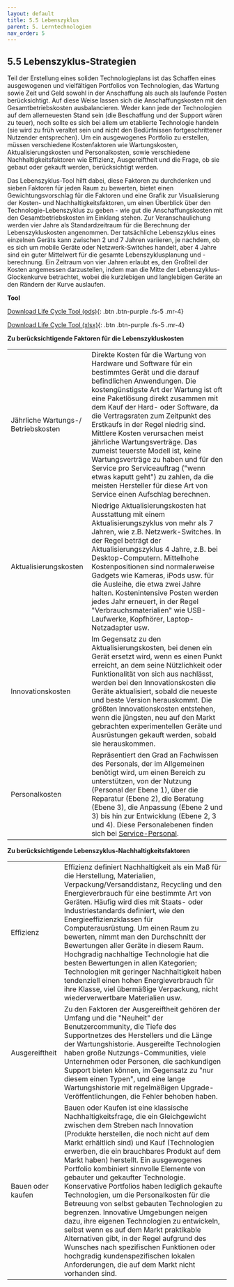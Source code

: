 ```yaml
---
layout: default
title: 5.5 Lebenszyklus
parent: 5. Lerntechnologien
nav_order: 5
---
```


## 5.5 Lebenszyklus-Strategien

Teil der Erstellung eines soliden Technologieplans ist das Schaffen
eines ausgewogenen und vielfältigen Portfolios von Technologien, das
 Wartung sowie Zeit und Geld sowohl in der Anschaffung als auch
als laufende Posten berücksichtigt. Auf diese Weise lassen sich die
Anschaffungskosten mit den Gesamtbetriebskosten ausbalancieren. Weder
kann jede der Technologien auf dem allerneuesten Stand sein (die
Beschaffung und der Support wären zu teuer), noch sollte es sich bei
allem um etablierte Technologie handeln (sie wird zu früh veraltet sein
und nicht den Bedürfnissen fortgeschrittener Nutzender entsprechen). Um
ein ausgewogenes Portfolio zu erstellen, müssen verschiedene
Kostenfaktoren wie Wartungskosten, Aktualisierungskosten und
Personalkosten, sowie verschiedene Nachhaltigkeitsfaktoren wie
Effizienz, Ausgereiftheit und die Frage, ob sie gebaut oder gekauft
werden, berücksichtigt werden.

Das Lebenszyklus-Tool hilft dabei, diese Faktoren zu durchdenken und sieben
Faktoren für jeden Raum zu bewerten, bietet einen Gewichtungsvorschlag
für die Faktoren und eine Grafik zur Visualisierung der Kosten- und
Nachhaltigkeitsfaktoren, um einen Überblick über den
Technologie-Lebenszyklus zu geben - wie gut die Anschaffungskosten mit
den Gesamtbetriebskosten im Einklang stehen. Zur Veranschaulichung
werden vier Jahre als Standardzeitraum für die Berechnung der
Lebenszykluskosten angenommen. Der tatsächliche Lebenszyklus eines einzelnen
Geräts kann zwischen 2 und 7 Jahren variieren, je nachdem, ob es sich um
mobile Geräte oder Netzwerk-Switches handelt, aber 4 Jahre sind ein
guter Mittelwert für die gesamte Lebenszyklusplanung und -berechnung.
Ein Zeitraum von vier Jahren erlaubt es, den Großteil der Kosten
angemessen darzustellen, indem man die Mitte der
Lebenszyklus-Glockenkurve betrachtet, wobei die kurzlebigen und
langlebigen Geräte an den Rändern der Kurve auslaufen.

**Tool**

[Download Life Cycle Tool (ods)](../../00_Tools/05_05_DE_Life-Cycle-Tool.ods){: .btn .btn-purple .fs-5 .mr-4}

[Download Life Cycle Tool (xlsx)](../../00_Tools/05_05_DE_Life-Cycle-Tool.xlsx){: .btn .btn-purple .fs-5 .mr-4}

**Zu berücksichtigende Faktoren für die Lebenszykluskosten**

| | |
|-----------------------------------|-----------------------------------------------------------------------------------------------------------------------------------------------------------------------------------------------------------------------------------------------------------------------------------------------------------------------------------------------------------------------------------------------------------------------------------------------------------------------------------------------------------------------------------------------------------------------------------------------------------------------|
| Jährliche Wartungs-/ Betriebskosten | Direkte Kosten für die Wartung von Hardware und Software für ein bestimmtes Gerät und die darauf befindlichen Anwendungen. Die kostengünstigste Art der Wartung ist oft eine Paketlösung direkt zusammen mit dem Kauf der Hard- oder Software, da die Vertragsraten zum Zeitpunkt des Erstkaufs in der Regel niedrig sind. Mittlere Kosten verursachen meist jährliche Wartungsverträge. Das zumeist teuerste Modell ist, keine Wartungsverträge zu haben und für den Service pro Serviceauftrag ("wenn etwas kaputt geht") zu zahlen, da die meisten Hersteller für diese Art von Service einen Aufschlag berechnen. |
| Aktualisierungskosten             | Niedrige Aktualisierungskosten hat Ausstattung mit einem Aktualisierungszyklus von mehr als 7 Jahren, wie z.B. Netzwerk-Switches. In der Regel beträgt der Aktualisierungszyklus 4 Jahre, z.B. bei Desktop-Computern. Mittelhohe Kostenpositionen sind normalerweise Gadgets wie Kameras, iPods usw. für die Ausleihe, die etwa zwei Jahre halten. Kostenintensive Posten werden jedes Jahr erneuert, in der Regel "Verbrauchsmaterialien" wie USB-Laufwerke, Kopfhörer, Laptop-Netzadapter usw.                                                                                                                      |
| Innovationskosten                 | Im Gegensatz zu den Aktualisierungskosten, bei denen ein Gerät ersetzt wird, wenn es einen Punkt erreicht, an dem seine Nützlichkeit oder Funktionalität von sich aus nachlässt, werden bei den Innovationskosten die Geräte aktualisiert, sobald die neueste und beste Version herauskommt. Die größten Innovationskosten entstehen, wenn die jüngsten, neu auf den Markt gebrachten experimentellen Geräte und Ausrüstungen gekauft werden, sobald sie herauskommen.                                                                                                                                                |
| Personalkosten                     | Repräsentiert den Grad an Fachwissen des Personals, der im Allgemeinen benötigt wird, um einen Bereich zu unterstützen, von der Nutzung (Personal der Ebene 1), über die Reparatur (Ebene 2), die Beratung (Ebene 3), die Anpassung (Ebene 2 und 3) bis hin zur Entwicklung (Ebene 2, 3 und 4). Diese Personalebenen finden sich bei [Service-Personal](../06_Service/03_Personalplanung.md).    |

**Zu berücksichtigende Lebenszyklus-Nachhaltigkeitsfaktoren**

| | |
|-------------------|----------------------------------------------------------------------------------------------------------------------------------------------------------------------------------------------------------------------------------------------------------------------------------------------------------------------------------------------------------------------------------------------------------------------------------------------------------------------------------------------------------------------------------------------------------------------------------------------------------------------------------------------------------------------------------------------------------------------------------------------------------------------------------------------------------------------------------------------------------|
| Effizienz         | Effizienz definiert Nachhaltigkeit als ein Maß für die Herstellung, Materialien, Verpackung/Versanddistanz, Recycling und den Energieverbrauch für eine bestimmte Art von Geräten. Häufig wird dies mit Staats- oder Industriestandards definiert, wie den Energieeffizienzklassen für Computerausrüstung. Um einen Raum zu bewerten, nimmt man den Durchschnitt der Bewertungen aller Geräte in diesem Raum. Hochgradig nachhaltige Technologie hat die besten Bewertungen in allen Kategorien; Technologien mit geringer Nachhaltigkeit haben tendenziell einen hohen Energieverbrauch für ihre Klasse, viel übermäßige Verpackung, nicht wiederverwertbare Materialien usw. |
| Ausgereiftheit   | Zu den Faktoren der Ausgereiftheit gehören der Umfang und die "Neuheit" der Benutzercommunity, die Tiefe des Supportnetzes des Herstellers und die Länge der Wartungshistorie. Ausgereifte Technologien haben große Nutzungs-Communities, viele Unternehmen oder Personen, die sachkundigen Support bieten können, im Gegensatz zu "nur diesem einen Typen", und eine lange Wartungshistorie mit regelmäßigen Upgrade-Veröffentlichungen, die Fehler behoben haben. |
| Bauen oder kaufen | Bauen oder Kaufen ist eine klassische Nachhaltigkeitsfrage, die ein Gleichgewicht zwischen dem Streben nach Innovation (Produkte herstellen, die noch nicht auf dem Markt erhältlich sind) und Kauf (Technologien erwerben, die ein brauchbares Produkt auf dem Markt haben) herstellt. Ein ausgewogenes Portfolio kombiniert sinnvolle Elemente von gebauter und gekaufter Technologie. Konservative Portfolios haben lediglich gekaufte Technologien, um die Personalkosten für die Betreuung von selbst gebauten Technologien zu begrenzen. Innovative Umgebungen neigen dazu, ihre eigenen Technologien zu entwickeln, selbst wenn es auf dem Markt praktikable Alternativen gibt, in der Regel aufgrund des Wunsches nach spezifischen Funktionen oder hochgradig kundenspezifischen lokalen Anforderungen, die auf dem Markt nicht vorhanden sind. |
